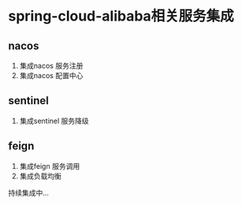 # spring-cloud-alibaba相关服务集成

## nacos

1. 集成nacos 服务注册
2. 集成nacos 配置中心

## sentinel

1. 集成sentinel 服务降级

## feign

1. 集成feign 服务调用
2. 集成负载均衡



持续集成中...